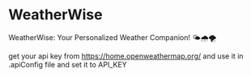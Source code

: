 # WeatherWise
WeatherWise: Your Personalized Weather Companion! 🌤️🌧️🌪️


get your api key from https://home.openweathermap.org/ and use it in .apiConfig file and set it to API_KEY
